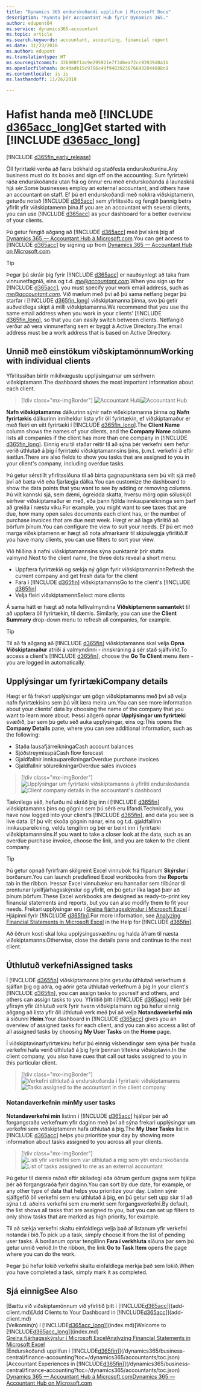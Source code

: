 ```yaml
---
title: "Dynamics 365 endurskoðandi upplifun | Microsoft Docs"
description: "Kynntu þér Accountant Hub fyrir Dynamics 365."
author: edupont04
ms.service: dynamics365-accountant
ms.topic: article
ms.search.keywords: accountant, accounting, financial report
ms.date: 11/23/2018
ms.author: edupont
ms.translationtype: HT
ms.sourcegitcommit: 33b900f1ac9e295921e7f3d6ea72cc93939d8a1b
ms.openlocfilehash: 0c4dadb15c9756c49f94839236766432844088c8
ms.contentlocale: is-is
ms.lasthandoff: 11/26/2018

---
```

# <a name="get-started-with-include-d365acclongincludesd365acclongmdmd"></a><span data-ttu-id="08c44-103">Hafist handa með [!INCLUDE [d365acc_long](includes/d365acc_long_md.md)]</span><span class="sxs-lookup"><span data-stu-id="08c44-103">Get started with [!INCLUDE [d365acc_long](includes/d365acc_long_md.md)]</span></span>
[!INCLUDE [d365fin_early_release](includes/d365fin_early_release.md.md)]

<span data-ttu-id="08c44-104">Öll fyrirtæki verða að færa bókhald og staðfesta endurskoðunina.</span><span class="sxs-lookup"><span data-stu-id="08c44-104">Any business must do its books and sign off on the accounting.</span></span> <span data-ttu-id="08c44-105">Sum fyrirtæki ráða endurskoðanda utan frá og önnur eru með endurskoðanda á launaskrá hjá sér.</span><span class="sxs-lookup"><span data-stu-id="08c44-105">Some businesses employ an external accountant, and others have an accountant on staff.</span></span> <span data-ttu-id="08c44-106">Ef þú ert endurskoðandi með nokkra viðskiptamenn, geturðu notað [!INCLUDE [d365acc](includes/d365acc_md.md)] sem yfirlitssíðu og fengið þannig betra yfirlit yfir viðskiptamenn þína.</span><span class="sxs-lookup"><span data-stu-id="08c44-106">If you are an accountant with several clients, you can use [!INCLUDE [d365acc](includes/d365acc_md.md)] as your dashboard for a better overview of your clients.</span></span>  

<span data-ttu-id="08c44-107">Þú getur fengið aðgang að [!INCLUDE [d365acc](includes/d365acc_md.md)] með því skrá þig af [Dynamics 365 — Accountant Hub á Microsoft.com](https://www.microsoft.com/en-us/dynamics365/financial-insights-for-accountants).</span><span class="sxs-lookup"><span data-stu-id="08c44-107">You can get access to [!INCLUDE [d365acc](includes/d365acc_md.md)] by signing up from [Dynamics 365 — Accountant Hub on Microsoft.com](https://www.microsoft.com/en-us/dynamics365/financial-insights-for-accountants).</span></span>  

> [!TIP]
>  <span data-ttu-id="08c44-108">Þegar þú skráir þig fyrir [!INCLUDE [d365acc](includes/d365acc_md.md)] er nauðsynlegt að taka fram vinnunetfagnið, eins og t.d. <em>me@accountant.com</em>.</span><span class="sxs-lookup"><span data-stu-id="08c44-108">When you sign up for [!INCLUDE [d365acc](includes/d365acc_md.md)], you must specify your work email address, such as <em>me@accountant.com</em>.</span></span> <span data-ttu-id="08c44-109">Við mælum með því að þú sama netfang þegar þú starfar í [!INCLUDE [d365fin_long](includes/d365fin_long_md.md)] viðskiptamanna þinna, svo þú getir auðveldlega skipt á milli viðskiptamanna.</span><span class="sxs-lookup"><span data-stu-id="08c44-109">We recommend that you use the same email address when you work in your clients' [!INCLUDE [d365fin_long](includes/d365fin_long_md.md)], so that you can easily switch between clients.</span></span> <span data-ttu-id="08c44-110">Netfangið verður að vera vinnunetfang sem er byggt á Active Directory.</span><span class="sxs-lookup"><span data-stu-id="08c44-110">The email address must be a work address that is based on Active Directory.</span></span>

## <a name="working-with-individual-clients"></a><span data-ttu-id="08c44-111">Unnið með einstökum viðskiptamönnum</span><span class="sxs-lookup"><span data-stu-id="08c44-111">Working with individual clients</span></span>
<span data-ttu-id="08c44-112">Yfirlitssíðan birtir mikilvægustu upplýsingarnar um sérhvern viðskiptamann.</span><span class="sxs-lookup"><span data-stu-id="08c44-112">The dashboard shows the most important information about each client.</span></span>  

> [!div class="mx-imgBorder"]
> <span data-ttu-id="08c44-113">![Accountant Hub](./media/accountant-get-started/accountant-dashboard.png)</span><span class="sxs-lookup"><span data-stu-id="08c44-113">![Accountant Hub](./media/accountant-get-started/accountant-dashboard.png)</span></span>

<span data-ttu-id="08c44-114">**Nafn viðskiptamanns** dálkurinn sýnir nafn viðskiptamanna þinna og **Nafn fyrirtækis** dálkurinn inniheldur lista yfir öll fyrirtækin, ef viðskiptamaður er með fleiri en eitt fyrirtæki í [!INCLUDE [d365fin_long](includes/d365fin_long_md.md)].</span><span class="sxs-lookup"><span data-stu-id="08c44-114">The **Client Name** column shows the names of your clients, and the **Company Name** column lists all companies if the client has more than one company in [!INCLUDE [d365fin_long](includes/d365fin_long_md.md)].</span></span> <span data-ttu-id="08c44-115">Einnig eru til staðar reitir til að sýna þér verkefni sem hefur verið úthlutað á þig í fyrirtæki viðskiptamannsins þíns, þ.m.t. verkefni á eftir áætlun.</span><span class="sxs-lookup"><span data-stu-id="08c44-115">There are also fields to show you tasks that are assigned to you in your client's company, including overdue tasks.</span></span>  

<span data-ttu-id="08c44-116">Þú getur sérstillt yfirlitssíðuna til að birta gagnapunktana sem þú vilt sjá með því að bæta við eða fjarlægja dálka.</span><span class="sxs-lookup"><span data-stu-id="08c44-116">You can customize the dashboard to show the data points that you want to see by adding or removing columns.</span></span> <span data-ttu-id="08c44-117">Þú vilt kannski sjá, sem dæmi, ógreidda skatta, hversu mörg opin söluskjöl sérhver viðskiptamaður er með, eða þann fjölda innkaupareikninga sem þarf að greiða í næstu viku.</span><span class="sxs-lookup"><span data-stu-id="08c44-117">For example, you might want to see taxes that are due, how many open sales documents each client has, or the number of purchase invoices that are due next week.</span></span> <span data-ttu-id="08c44-118">Hægt er að laga yfirlitið að þörfum þínum.</span><span class="sxs-lookup"><span data-stu-id="08c44-118">You can configure the view to suit your needs.</span></span> <span data-ttu-id="08c44-119">Ef þú ert með marga viðskiptamenn er hægt að nota afmarkanir til skipuleggja yfirlitið.</span><span class="sxs-lookup"><span data-stu-id="08c44-119">If you have many clients, you can use filters to sort your view.</span></span>  

<span data-ttu-id="08c44-120">Við hliðina á nafni viðskiptamannsins sýna punktarnir þrír stutta valmynd:</span><span class="sxs-lookup"><span data-stu-id="08c44-120">Next to the client name, the three dots reveal a short menu:</span></span>

- <span data-ttu-id="08c44-121">Uppfæra fyrirtækið og sækja ný gögn fyrir viðskiptamanninn</span><span class="sxs-lookup"><span data-stu-id="08c44-121">Refresh the current company and get fresh data for the client</span></span>  
- <span data-ttu-id="08c44-122">Fara í [!INCLUDE [d365fin](includes/d365fin_md.md)] viðskiptamanns</span><span class="sxs-lookup"><span data-stu-id="08c44-122">Go to the client's [!INCLUDE [d365fin](includes/d365fin_md.md)]</span></span>  
- <span data-ttu-id="08c44-123">Velja fleiri viðskiptamenn</span><span class="sxs-lookup"><span data-stu-id="08c44-123">Select more clients</span></span>  

<span data-ttu-id="08c44-124">Á sama hátt er hægt að nota fellivalmyndina **Viðskiptamenn samantekt** til að uppfæra öll fyrirtækin, til dæmis. </span><span class="sxs-lookup"><span data-stu-id="08c44-124">Similarly, you can use the **Client Summary** drop-down menu to refresh all companies, for example.</span></span>  

> [!TIP]
>  <span data-ttu-id="08c44-125">Til að fá aðgang að [!INCLUDE [d365fin](includes/d365fin_md.md)] viðskiptamanns skal velja **Opna Viðskiptamaður** atriði á valmyndinni - innskráning á sér stað sjálfvirkt.</span><span class="sxs-lookup"><span data-stu-id="08c44-125">To access a client's [!INCLUDE [d365fin](includes/d365fin_md.md)], choose the **Go To Client** menu item - you are logged in automatically.</span></span>

## <a name="company-details"></a><span data-ttu-id="08c44-126">Upplýsingar um fyrirtæki</span><span class="sxs-lookup"><span data-stu-id="08c44-126">Company details</span></span>
<span data-ttu-id="08c44-127">Hægt er fá frekari upplýsingar um gögn viðskiptamanns með því að velja nafn fyrirtækisins sem þú vilt læra meira um.</span><span class="sxs-lookup"><span data-stu-id="08c44-127">You can see more information about your clients' data by choosing the name of the company that you want to learn more about.</span></span> <span data-ttu-id="08c44-128">Þessi aðgerð opnar **Upplýsingar um fyrirtæki** svæðið, þar sem þú getu séð auka upplýsingar, eins og:</span><span class="sxs-lookup"><span data-stu-id="08c44-128">This opens the **Company Details** pane, where you can see additional information, such as the following:</span></span>  

* <span data-ttu-id="08c44-129">Staða lausafjárreikninga</span><span class="sxs-lookup"><span data-stu-id="08c44-129">Cash account balances</span></span>  
* <span data-ttu-id="08c44-130">Sjóðstreymisspá</span><span class="sxs-lookup"><span data-stu-id="08c44-130">Cash flow forecast</span></span>  
* <span data-ttu-id="08c44-131">Gjaldfallnir innkaupareikningar</span><span class="sxs-lookup"><span data-stu-id="08c44-131">Overdue purchase invoices</span></span>  
* <span data-ttu-id="08c44-132">Gjaldfallnir sölureikningar</span><span class="sxs-lookup"><span data-stu-id="08c44-132">Overdue sales invoices</span></span>  

> [!div class="mx-imgBorder"]
> <span data-ttu-id="08c44-133">![Upplýsingar um fyrirtæki viðskiptamanns á yfirliti endurskoðanda](./media/accountant-get-started/accountant-company-details.png)</span><span class="sxs-lookup"><span data-stu-id="08c44-133">![Client company details in the accountant's dashboard](./media/accountant-get-started/accountant-company-details.png)</span></span>

<span data-ttu-id="08c44-134">Tæknilega séð, hefurðu nú skráð þig inn í [!INCLUDE [d365fin](includes/d365fin_md.md)] viðskiptamanns þíns og gögnin sem þú sérð eru lifandi.</span><span class="sxs-lookup"><span data-stu-id="08c44-134">Technically, you have now logged into your client's [!INCLUDE [d365fin](includes/d365fin_md.md)], and data you see is live data.</span></span> <span data-ttu-id="08c44-135">Ef þú vilt skoða gögnin nánar, eins og t.d. gjaldfallinn innkaupareikning, veldu tengilinn og þér er beint inn í fyrirtæki viðskiptamannsins.</span><span class="sxs-lookup"><span data-stu-id="08c44-135">If you want to take a closer look at the data, such as an overdue purchase invoice, choose the link, and you are taken to the client company.</span></span>  

> [!TIP]
> <span data-ttu-id="08c44-136">Þú getur opnað fyrirfram skilgreint Excel vinnubók frá flipanum **Skýrslur** í borðanum.</span><span class="sxs-lookup"><span data-stu-id="08c44-136">You can launch predefined Excel workbooks from the **Reports** tab in the ribbon.</span></span> <span data-ttu-id="08c44-137">Þessar Excel vinnubækur eru hannaðar sem tilbúnar til prentunar lykilfjárhagsskýrslur og yfirlit, en þú getur líka lagað þær að þínum þörfum.</span><span class="sxs-lookup"><span data-stu-id="08c44-137">These Excel workbooks are designed as ready-to-print key financial statements and reports, but you can also modify them to fit your needs.</span></span> <span data-ttu-id="08c44-138">Frekari upplýsingar eru í [Greina fjárhagsskýrslur í Microsoft Excel](/dynamics365/business-central/finance-analyze-excel?toc=/dynamics365/accountants/toc.json) í Hjápinni fyrir [!INCLUDE [d365fin](includes/d365fin_md.md)].</span><span class="sxs-lookup"><span data-stu-id="08c44-138">For more information, see [Analyzing Financial Statements in Microsoft Excel](/dynamics365/business-central/finance-analyze-excel?toc=/dynamics365/accountants/toc.json) in the Help for [!INCLUDE [d365fin](includes/d365fin_md.md)].</span></span>  

<span data-ttu-id="08c44-139">Að öðrum kosti skal loka upplýsingasvæðinu og halda áfram til næsta viðskiptamanns.</span><span class="sxs-lookup"><span data-stu-id="08c44-139">Otherwise, close the details pane and continue to the next client.</span></span>  

## <a name="assigned-tasks"></a><span data-ttu-id="08c44-140">Úthlutuð verkefni</span><span class="sxs-lookup"><span data-stu-id="08c44-140">Assigned tasks</span></span>
<span data-ttu-id="08c44-141">Í [!INCLUDE [d365fin](includes/d365fin_md.md)] viðskiptamanns þíns geturðu úthlutað verkefnum á sjálfan þig og aðra, og aðrir geta úthlutað verkefnum á þig.</span><span class="sxs-lookup"><span data-stu-id="08c44-141">In your client's [!INCLUDE [d365fin](includes/d365fin_md.md)], you can assign tasks to yourself and others, and others can assign tasks to you.</span></span> <span data-ttu-id="08c44-142">Yfirlitið þitt í [!INCLUDE [d365acc](includes/d365acc_md.md)] veitir þér yfirsýn yfir úthlutuð verk fyrir hvern viðskiptamann og þú hefur einnig aðgang að lista yfir öll úthlutuð verk með því að velja **Notandaverkefni mín** á síðunni **Heim**.</span><span class="sxs-lookup"><span data-stu-id="08c44-142">Your dashboard in [!INCLUDE [d365acc](includes/d365acc_md.md)] gives you an overview of assigned tasks for each client, and you can also access a list of all assigned tasks by choosing **My User Tasks** on the **Home** page.</span></span>  

<span data-ttu-id="08c44-143">Í viðskiptavinarfyrirtækinu hefur þú einnig vísbendingar sem sýna þér hvaða verkefni hafa verið úthlutað á þig fyrir þennan tiltekna viðskiptavin.</span><span class="sxs-lookup"><span data-stu-id="08c44-143">In the client company, you also have cues that call out tasks assigned to you in this particular client.</span></span>

> [!div class="mx-imgBorder"]
> <span data-ttu-id="08c44-144">![Verkefni úthlutað á endurskoðanda í fyrirtæki viðskiptamanns](./media/accountant-get-started/accountant-company-details-tasks.png)</span><span class="sxs-lookup"><span data-stu-id="08c44-144">![Tasks assigned to the accountant in the client company](./media/accountant-get-started/accountant-company-details-tasks.png)</span></span>

### <a name="my-user-tasks"></a><span data-ttu-id="08c44-145">Notandaverkefnin mín</span><span class="sxs-lookup"><span data-stu-id="08c44-145">My user tasks</span></span>
<span data-ttu-id="08c44-146">**Notandaverkefni mín** listinn í [!INCLUDE [d365acc](includes/d365acc_md.md)] hjálpar þér að forgangsraða verkefnum yfir daginn með því að sýna frekari upplýsingar um verkefni sem viðskiptamenn hafa úthlutað á þig.</span><span class="sxs-lookup"><span data-stu-id="08c44-146">The **My User Tasks** list in [!INCLUDE [d365acc](includes/d365acc_md.md)] helps you prioritize your day by showing more information about tasks assigned to you across all your clients.</span></span>  

> [!div class="mx-imgBorder"]
> <span data-ttu-id="08c44-147">![Listi yfir verkefni sem var úthlutað á mig sem ytri endurskoðanda](./media/accountant-get-started/accountant-tasklist.png)</span><span class="sxs-lookup"><span data-stu-id="08c44-147">![List of tasks assigned to me as an external accountant](./media/accountant-get-started/accountant-tasklist.png)</span></span>

<span data-ttu-id="08c44-148">Þú getur til dæmis raðað eftir skiladegi eða öðrum gerðum gagna sem hjálpa þér að forgangsraða fyrir daginn.</span><span class="sxs-lookup"><span data-stu-id="08c44-148">You can sort by due date, for example, or any other type of data that helps you prioritize your day.</span></span> <span data-ttu-id="08c44-149">Listinn sýnir sjálfgefið öll verkefni sem eru úthlutað á þig, en þú getur sett upp síur til að sýna t.d. aðeins verkefni sem eru merkt sem forgangsverkefni.</span><span class="sxs-lookup"><span data-stu-id="08c44-149">By default, the list shows all tasks that are assigned to you, but you can set up filters to only show tasks that are marked as high priority, for example.</span></span>

<span data-ttu-id="08c44-150">Til að sækja verkefni skaltu einfaldlega velja það af listanum yfir verkefni notanda í bið.</span><span class="sxs-lookup"><span data-stu-id="08c44-150">To pick up a task, simply choose it from the list of pending user tasks.</span></span> <span data-ttu-id="08c44-151">Á borðanum opnar tengillinn **Fara í verkhluta** síðuna þar sem þú getur unnið verkið.</span><span class="sxs-lookup"><span data-stu-id="08c44-151">In the ribbon, the link **Go to Task Item** opens the page where you can do the work.</span></span>  

<span data-ttu-id="08c44-152">Þegar þú hefur lokið verkefni skaltu einfaldlega merkja það sem lokið.</span><span class="sxs-lookup"><span data-stu-id="08c44-152">When you have completed a task, simply mark it as completed.</span></span>  

## <a name="see-also"></a><span data-ttu-id="08c44-153">Sjá einnig</span><span class="sxs-lookup"><span data-stu-id="08c44-153">See Also</span></span>

<span data-ttu-id="08c44-154">[Bættu við viðskiptamönnum við yfirlitið þitt í [!INCLUDE[d365acc](includes/d365acc_md.md)]](add-client.md)</span><span class="sxs-lookup"><span data-stu-id="08c44-154">[Add Clients to Your Dashboard in [!INCLUDE[d365acc](includes/d365acc_md.md)]](add-client.md)</span></span>  
<span data-ttu-id="08c44-155">[Velkomin(n) í [!INCLUDE[d365acc_long](includes/d365acc_long_md.md)]](index.md)</span><span class="sxs-lookup"><span data-stu-id="08c44-155">[Welcome to [!INCLUDE[d365acc_long](includes/d365acc_long_md.md)]](index.md)</span></span>  
[<span data-ttu-id="08c44-156">Greina fjárhagsskýrslur í Microsoft Excel</span><span class="sxs-lookup"><span data-stu-id="08c44-156">Analyzing Financial Statements in Microsoft Excel</span></span>](/dynamics365/business-central/finance-analyze-excel?toc=/dynamics365/accountants/toc.json)  
<span data-ttu-id="08c44-157">[Endurskoðandi upplifun í [!INCLUDE[d365fin](includes/d365fin_md.md)]](/dynamics365/business-central/finance-accounting?toc=/dynamics365/accountants/toc.json)</span><span class="sxs-lookup"><span data-stu-id="08c44-157">[Accountant Experiences in [!INCLUDE[d365fin](includes/d365fin_md.md)]](/dynamics365/business-central/finance-accounting?toc=/dynamics365/accountants/toc.json)</span></span>  
[<span data-ttu-id="08c44-158">Dynamics 365 — Accountant Hub á Microsoft.com</span><span class="sxs-lookup"><span data-stu-id="08c44-158">Dynamics 365 — Accountant Hub on Microsoft.com</span></span>](https://www.microsoft.com/en-us/dynamics365/financial-insights-for-accountants)  

